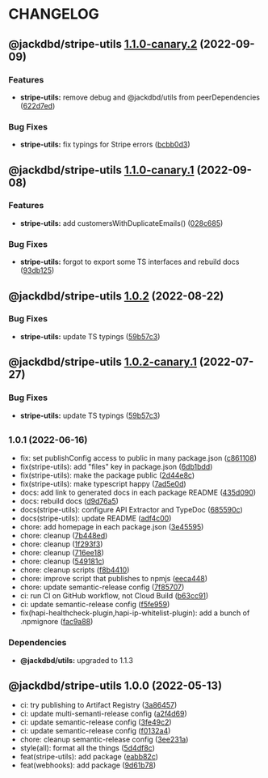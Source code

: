 # CHANGELOG

## @jackdbd/stripe-utils [1.1.0-canary.2](https://github.com/jackdbd/calderone/compare/@jackdbd/stripe-utils@1.1.0-canary.1...@jackdbd/stripe-utils@1.1.0-canary.2) (2022-09-09)


### Features

* **stripe-utils:** remove debug and @jackdbd/utils from peerDependencies ([622d7ed](https://github.com/jackdbd/calderone/commit/622d7ed4ec5844fdb7cbf4e5c5cdb346c64929fd))


### Bug Fixes

* **stripe-utils:** fix typings for Stripe errors ([bcbb0d3](https://github.com/jackdbd/calderone/commit/bcbb0d3156c27c7b0f98745523f3f6e4c36d02ef))

## @jackdbd/stripe-utils [1.1.0-canary.1](https://github.com/jackdbd/calderone/compare/@jackdbd/stripe-utils@1.0.2...@jackdbd/stripe-utils@1.1.0-canary.1) (2022-09-08)


### Features

* **stripe-utils:** add customersWithDuplicateEmails() ([028c685](https://github.com/jackdbd/calderone/commit/028c68526221974e395825700e2e2f1eca978be7))


### Bug Fixes

* **stripe-utils:** forgot to export some TS interfaces and rebuild docs ([93db125](https://github.com/jackdbd/calderone/commit/93db1259cfcb827036f941bbb13c60031c901dd1))

## @jackdbd/stripe-utils [1.0.2](https://github.com/jackdbd/calderone/compare/@jackdbd/stripe-utils@1.0.1...@jackdbd/stripe-utils@1.0.2) (2022-08-22)


### Bug Fixes

* **stripe-utils:** update TS typings ([59b57c3](https://github.com/jackdbd/calderone/commit/59b57c33d29af511fa8df040f95f6b3a3dc1b59f))

## @jackdbd/stripe-utils [1.0.2-canary.1](https://github.com/jackdbd/calderone/compare/@jackdbd/stripe-utils@1.0.1...@jackdbd/stripe-utils@1.0.2-canary.1) (2022-07-27)


### Bug Fixes

* **stripe-utils:** update TS typings ([59b57c3](https://github.com/jackdbd/calderone/commit/59b57c33d29af511fa8df040f95f6b3a3dc1b59f))

## <small>1.0.1 (2022-06-16)</small>

* fix: set publishConfig access to public in many package.json ([c861108](https://github.com/jackdbd/calderone/commit/c861108))
* fix(stripe-utils): add "files" key in package.json ([6db1bdd](https://github.com/jackdbd/calderone/commit/6db1bdd))
* fix(stripe-utils): make the package public ([2d44e8c](https://github.com/jackdbd/calderone/commit/2d44e8c))
* fix(stripe-utils): make typescript happy ([7ad5e0d](https://github.com/jackdbd/calderone/commit/7ad5e0d))
* docs: add link to generated docs in each package README ([435d090](https://github.com/jackdbd/calderone/commit/435d090))
* docs: rebuild docs ([d9d76a5](https://github.com/jackdbd/calderone/commit/d9d76a5))
* docs(stripe-utils): configure API Extractor and TypeDoc ([685590c](https://github.com/jackdbd/calderone/commit/685590c))
* docs(stripe-utils): update README ([adf4c00](https://github.com/jackdbd/calderone/commit/adf4c00))
* chore: add homepage in each package.json ([3e45595](https://github.com/jackdbd/calderone/commit/3e45595))
* chore: cleanup ([7b448ed](https://github.com/jackdbd/calderone/commit/7b448ed))
* chore: cleanup ([1f293f3](https://github.com/jackdbd/calderone/commit/1f293f3))
* chore: cleanup ([716ee18](https://github.com/jackdbd/calderone/commit/716ee18))
* chore: cleanup ([549181c](https://github.com/jackdbd/calderone/commit/549181c))
* chore: cleanup scripts ([f8b4410](https://github.com/jackdbd/calderone/commit/f8b4410))
* chore: improve script that publishes to npmjs ([eeca448](https://github.com/jackdbd/calderone/commit/eeca448))
* chore: update semantic-release config ([7f85707](https://github.com/jackdbd/calderone/commit/7f85707))
* ci: run CI on GitHub workflow, not Cloud Build ([b63cc91](https://github.com/jackdbd/calderone/commit/b63cc91))
* ci: update semantic-release config ([f5fe959](https://github.com/jackdbd/calderone/commit/f5fe959))
* fix(hapi-healthcheck-plugin,hapi-ip-whitelist-plugin): add a bunch of .npmignore ([fac9a88](https://github.com/jackdbd/calderone/commit/fac9a88))





### Dependencies

* **@jackdbd/utils:** upgraded to 1.1.3

## @jackdbd/stripe-utils 1.0.0 (2022-05-13)

* ci: try publishing to Artifact Registry ([3a86457](https://github.com/jackdbd/calderone/commit/3a86457))
* ci: update multi-semanti-release config ([a2f4d69](https://github.com/jackdbd/calderone/commit/a2f4d69))
* ci: update semantic-release config ([3fe49c2](https://github.com/jackdbd/calderone/commit/3fe49c2))
* ci: update semantic-release config ([f0132a4](https://github.com/jackdbd/calderone/commit/f0132a4))
* chore: cleanup semantic-release config ([3ee231a](https://github.com/jackdbd/calderone/commit/3ee231a))
* style(all): format all the things ([5d4df8c](https://github.com/jackdbd/calderone/commit/5d4df8c))
* feat(stripe-utils): add package ([eabb82c](https://github.com/jackdbd/calderone/commit/eabb82c))
* feat(webhooks): add package ([9d61b78](https://github.com/jackdbd/calderone/commit/9d61b78))
